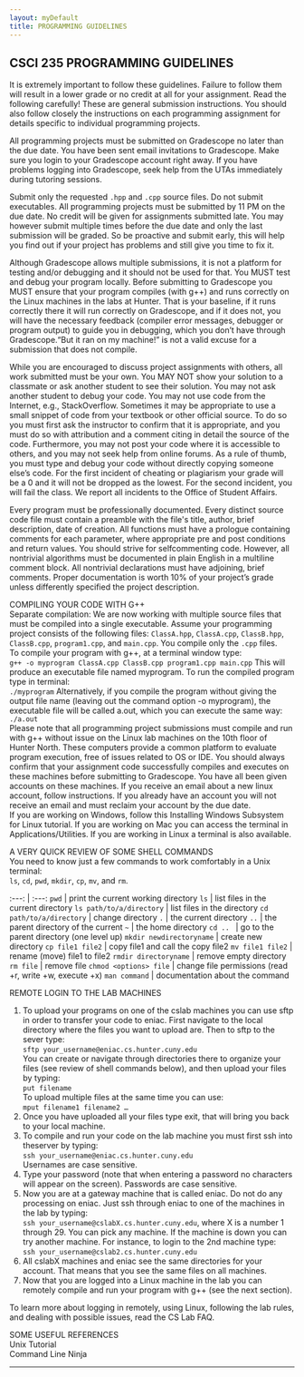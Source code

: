 ```yaml
---
layout: myDefault 
title: PROGRAMMING GUIDELINES
---
```


## CSCI 235 PROGRAMMING GUIDELINES

It is extremely important to follow these guidelines. Failure to follow them will result in a lower grade or no credit at all for your assignment. Read the following carefully! These are general submission instructions. You should also follow closely the instructions on each programming assignment for details specific to individual programming projects.  
  
All programming projects must be submitted on Gradescope no later than the due date. You have been sent email invitations to Gradescope. Make sure you login to your Gradescope account right away. If you have problems logging into Gradescope, seek help from the UTAs immediately during tutoring sessions.  
  
Submit only the requested `.hpp` and `.cpp` source files. Do not submit executables. All programming projects must be submitted by 11 PM on the due date. No credit will be given for assignments submitted late. You may however submit multiple times before the due date and only the last submission will be graded. So be proactive and submit early, this will help you find out if your project has problems and still give you time to fix it.  
  
Although Gradescope allows multiple submissions, it is not a platform for testing and/or debugging and it should not be used for that. You MUST test and debug your program locally. Before submitting to Gradescope you MUST ensure that your program compiles (with g++) and runs correctly on the Linux machines in the labs at Hunter. That is your baseline, if it runs correctly there it will run correctly on Gradescope, and if it does not, you will have the necessary feedback (compiler error messages, debugger or program output) to guide you in debugging, which you don’t have through  Gradescope.“But it ran on my machine!” is not a valid excuse for a submission that does not compile.  
  
While you are encouraged to discuss project assignments with others, all work submitted must be your own. You MAY NOT show your solution to a classmate or ask another student to see their solution. You may not ask another student to debug your code. You may not use code from the Internet, e.g., StackOverflow. Sometimes it may be appropriate to use a small snippet of code from your textbook or other official source. To do so you must first ask the instructor to confirm that it is appropriate, and you must do so with attribution and a comment citing in detail the source of the code. Furthermore, you may not post your code where it is accessible to others, and you may not seek help from online forums. As a rule of thumb, you must type and debug your code without directly copying someone else’s code. For the first incident of cheating or plagiarism your grade will be a 0 and it will not be dropped as the lowest. For the second incident, you will fail the class. We report all incidents to the Office of Student Affairs.  
  
Every program must be professionally documented. Every distinct source code file must contain a preamble with the file's title, author, brief description, date of creation. All functions must have a prologue containing comments for each parameter, where appropriate pre and post conditions and return values. You should strive for selfcommenting code. However, all nontrivial algorithms must be documented in plain English in a multiline comment block. All nontrivial declarations must have adjoining, brief comments. Proper documentation is worth 10% of your project’s grade unless differently specified the project description.  
  
COMPILING YOUR CODE WITH G++  
Separate compilation: We are now working with multiple source files that must be compiled into a single executable. Assume your programming project consists of the following files: `ClassA.hpp`, `ClassA.cpp`, `ClassB.hpp`, `ClassB.cpp`, `program1.cpp`, and `main.cpp`. You compile only the `.cpp` files.  
To compile your program with g++, at a terminal window type:  
`g++ -o myprogram ClassA.cpp ClassB.cpp program1.cpp main.cpp`
This will produce an executable file named myprogram. To run the compiled program type in terminal:  
`./myprogram`
Alternatively, if you compile the program without giving the output file name (leaving out the command option -o myprogram), the executable file will be called a.out, which you can execute the same way:  
`./a.out`  
Please note that all programming project submissions must compile and run with g++ without issue on the Linux lab machines on the 10th floor of Hunter North. These computers provide a common platform to evaluate program execution, free of issues related to OS or IDE. You should always confirm that your assignment code successfully compiles and executes on these machines before submitting to Gradescope. You have all been given accounts on these machines. If you receive an email about a new linux account, follow instructions. If you already have an account you will not receive an email and must [reclaim](comp_sci_faq.pdf) your account by the due date.  
If you are working on Windows, follow this [Installing Windows Subsystem for Linux](https://okunhardt.github.io/documents/Installing_WSL.pdf) tutorial. If you are working on Mac you can access the terminal in Applications/Utilities. If you are working in Linux a terminal is also available.  
  
A VERY QUICK REVIEW OF SOME SHELL COMMANDS  
You need to know just a few commands to work comfortably in a Unix terminal:  
`ls`, `cd`, `pwd`, `mkdir`, `cp`, `mv`, and `rm`.  
  
 :---: | :---: 
 `pwd` | print the current working directory 
 `ls` | list files in the current directory 
 `ls path/to/a/directory` | list files in the directory 
 `cd path/to/a/directory` | change directory 
 `.` | the current directory 
 `..` | the parent directory of the current 
 `~` | the home directory 
 `cd .. ` | go to the parent directory (one level up) 
 `mkdir newdirectoryname` | create new directory 
 `cp file1 file2` | copy file1 and call the copy file2 
 `mv file1 file2` | rename (move) file1 to file2 
 `rmdir directoryname` | remove empty directory 
 `rm file` | remove file 
 `chmod <options> file` | change file permissions (read +r, write +w, execute +x) 
 `man command` | documentation about the command 
  
REMOTE LOGIN TO THE LAB MACHINES  
1. To upload your programs on one of the cslab machines you can use sftp in order to transfer your code to eniac. First navigate to the local directory where the files you want to upload are. Then to sftp to the sever type:  
`sftp your_username@eniac.cs.hunter.cuny.edu`  
You can create or navigate through directories there to organize your files (see review of shell commands below), and then upload your files by typing:  
`put filename`  
To upload multiple files at the same time you can use:  
`mput filename1 filename2 …`  
2. Once you have uploaded all your files type exit, that will bring you back to your local machine.
3. To compile and run your code on the lab machine you must first ssh into theserver by typing:  
`ssh your_username@eniac.cs.hunter.cuny.edu`  
Usernames are case sensitive.  
4. Type your password (note that when entering a password no characters will appear on the screen). Passwords are case sensitive.
5. Now you are at a gateway machine that is called eniac. Do not do any processing on eniac. Just ssh through eniac to one of the machines in the lab by typing:  
`ssh your_username@cslabX.cs.hunter.cuny.edu`, where X is a number 1 through 29. You can pick any machine. If the machine is down you can try another machine. For instance, to login to the 2nd machine type:  
`ssh your_username@cslab2.cs.hunter.cuny.edu`  
6. All cslabX machines and eniac see the same directories for your account. That means that you see the same files on all machines. 
7. Now that you are logged into a Linux machine in the lab you can remotely compile and run your program with g++ (see the next section).  
  
To learn more about logging in remotely, using Linux, following the lab rules, and dealing with possible issues, read the [CS Lab FAQ](comp_sci_faq.pdf).  
  
SOME USEFUL REFERENCES  
[Unix Tutorial](http://www.ee.surrey.ac.uk/Teaching/Unix/unix1.html)  
[Command Line Ninja](https://lifehacker.com/5743814/become-a-commandline-ninja-with-these-time-saving-shortcuts)    
  
---  
  
<style>  
table {
    border-collapse: collapse;
}
table, td, th {
    text-align: left;
    padding: 8px;
    padding-bottom: 6px;
    border: 1px solid #dee1e4;
}
tr:nth-child(even) {background-color: #fafafa;}
tr:nth-child(odd) {background-color: #ffffff;}
hr.style-six {
    border: 0;
    height: 0;
    border-top: 1px solid rgba(0, 0, 0, 0.1);
    border-bottom: 1px solid rgba(255, 255, 255, 0.3);
}
a:link {
    text-decoration: none;
}
a:visited {
    text-decoration: none;
    color: blue;
}
a:hover {
    text-decoration: none;
}
a:active {
    text-decoration: none;
}
</style>

